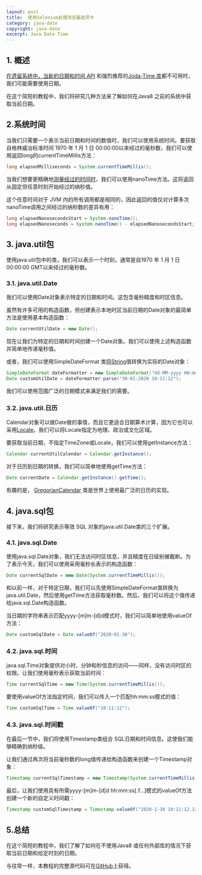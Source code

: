 ```yaml
---
layout: post
title:  使用Selenium处理浏览器选项卡
category: java-date
copyright: java-date
excerpt: Java Date Time
---
```


## 1. 概述

[在遗留系统中，当新的日期和时间 API](https://www.baeldung.com/java-8-date-time-intro) 和强烈推荐的[Joda-Time 库](https://www.baeldung.com/joda-time)都不可用时，我们可能需要使用日期。

在这个简短的教程中，我们将研究几种方法来了解如何在Java8 之前的系统中获取当前日期。

## 2.系统时间

当我们只需要一个表示当前日期和时间的数值时，我们可以使用系统时间。要获取自格林威治标准时间 1970 年 1 月 1 日 00:00:00以来经过的毫秒数，我们可以使用返回long的currentTimeMillis方法：

```java
long elapsedMilliseconds = System.currentTimeMillis();
```

当我们想要更精确地[测量经过的时间时](https://www.baeldung.com/java-measure-elapsed-time)，我们可以使用nanoTime方法。这将返回从固定但任意时刻开始经过的纳秒值。

这个任意时间对于 JVM 内的所有调用都是相同的，因此返回的值仅对计算多次nanoTime调用之间经过的纳秒数的差异有用：

```java
long elapsedNanosecondsStart = System.nanoTime();
long elapsedNanoseconds = System.nanoTime() - elapsedNanosecondsStart;
```

## 3. java.util包

使用java.util包中的类，我们可以表示一个时刻，通常是自1970 年 1 月 1 日 00:00:00 GMT以来经过的毫秒数。

### 3.1. java.util.Date

我们可以使用Date对象表示特定的日期和时间。这包含毫秒精度和时区信息。

虽然有许多可用的构造函数，但创建表示本地时区当前日期的Date对象的最简单方法是使用基本构造函数：

```java
Date currentUtilDate = new Date();
```

现在让我们为特定的日期和时间创建一个Date对象。我们可以使用上述构造函数并简单地传递毫秒值。

或者，我们可以使用SimpleDateFormat 类[将String](https://www.baeldung.com/java-string-to-date)值转换为实际的Date对象：

```java
SimpleDateFormat dateFormatter = new SimpleDateFormat("dd-MM-yyyy HH:mm:ss");
Date customUtilDate = dateFormatter.parse("30-01-2020 10:11:12");
```

我们可以使用范围广泛的日期模式来满足我们的需要。

### 3.2. java.util.日历

Calendar对象可以做Date做的事情，而且它更适合日期算术计算，因为它也可以采用[Locale](https://www.baeldung.com/java-8-localization)。我们可以将Locale指定为地理、政治或文化区域。

要获取当前日期，不指定TimeZone或Locale，我们可以使用getInstance方法：

```java
Calendar currentUtilCalendar = Calendar.getInstance();
```

对于日历到日期的转换，我们可以简单地使用getTime方法：

```java
Date currentDate = Calendar.getInstance().getTime();
```

有趣的是， [GregorianCalendar](https://www.baeldung.com/java-gregorian-calendar) 类是世界上使用最广泛的日历的实现。

## 4. java.sql包

接下来，我们将研究表示等效 SQL 对象的java.util.Date类的三个扩展。

### 4.1. java.sql.Date

使用java.sql.Date对象，我们无法访问时区信息，并且精度在日级别被截断。为了表示今天，我们可以使用采用毫秒长表示的构造函数：

```java
Date currentSqlDate = new Date(System.currentTimeMillis());
```

和以前一样，对于特定日期，我们可以先使用SimpleDateFormat类转换为java.util.Date，然后使用getTime方法获取毫秒数。然后，我们可以将这个值传递给java.sql.Date构造函数。

当日期的字符串表示匹配yyyy-[m]m-[d]d模式时，我们可以简单地使用valueOf方法：

```java
Date customSqlDate = Date.valueOf("2020-01-30");
```

### 4.2. java.sql.时间

java.sql.Time对象提供对小时、分钟和秒信息的访问——同样，没有访问时区的权限。让我们使用毫秒表示获取当前时间：

```java
Time currentSqlTime = new Time(System.currentTimeMillis());
```

要使用valueOf方法指定时间，我们可以传入一个匹配hh:mm:ss模式的值：

```java
Time customSqlTime = Time.valueOf("10:11:12");
```

### 4.3. java.sql.时间戳

在最后一节中，我们将使用Timestamp类组合 SQL日期和时间信息。这使我们能够精确到纳秒级。

让我们通过再次将当前毫秒数的long值传递给构造函数来创建一个Timestamp对象：

```java
Timestamp currentSqlTimestamp = new Timestamp(System.currentTimeMillis());
```

最后，让我们使用具有所需yyyy-[m]m-[d]d hh:mm:ss[.f…]模式的valueOf方法创建一个新的自定义时间戳：

```java
Timestamp customSqlTimestamp = Timestamp.valueOf("2020-1-30 10:11:12.123456789");
```

## 5.总结

在这个简短的教程中，我们了解了如何在不使用Java8 或任何外部库的情况下获取当前日期和给定时刻的日期。

与往常一样，本教程的完整源代码可在[GitHub](https://github.com/tu-yucheng/taketoday-tutorial4j/tree/master/java-core-modules/java-date-operations-1)上获得。